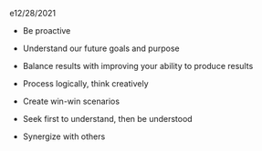 e12/28/2021
-   Be proactive
    
-   Understand our future goals and purpose
    
-   Balance results with improving your ability to produce results
    
-   Process logically, think creatively
    
-   Create win-win scenarios
    
-   Seek first to understand, then be understood
    
-   Synergize with others